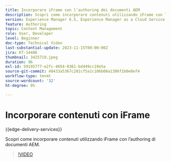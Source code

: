 ```yaml
---
title: Incorporare iFrame con l’authoring dei documenti AEM
description: Scopri come incorporare contenuti utilizzando iFrame con l’authoring di documenti AEM.
version: Experience Manager 6.5, Experience Manager as a Cloud Service
feature: Authoring
topic: Content Management
role: User, Developer
level: Beginner
doc-type: Technical Video
last-substantial-update: 2023-11-15T00:00:00Z
jira: KT-14486
thumbnail: 3425719.jpeg
duration: 96
exl-id: 59195777-e2fc-4654-8361-bd449cc19e5a
source-git-commit: 48433a5367c281cf5a1c106b08a1306f1b0e8ef4
workflow-type: tm+mt
source-wordcount: '32'
ht-degree: 0%

---
```


# Incorporare contenuti con iFrame

{{edge-delivery-services}}

Scopri come incorporare contenuti utilizzando iFrame con l’authoring di documenti AEM.

>[!VIDEO](https://video.tv.adobe.com/v/3425719/?learn=on)

